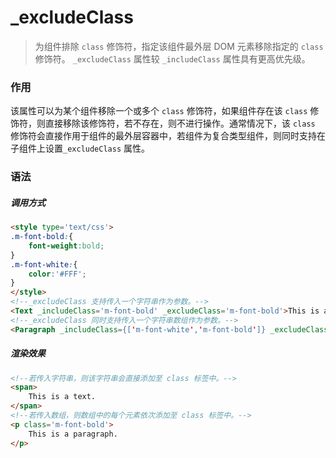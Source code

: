 # _excludeClass
> 为组件排除 `class` 修饰符，指定该组件最外层 DOM 元素移除指定的 `class` 修饰符。 `_excludeClass` 属性较 `_includeClass` 属性具有更高优先级。

### 作用
该属性可以为某个组件移除一个或多个 `class` 修饰符，如果组件存在该 `class` 修饰符，则直接移除该修饰符，若不存在，则不进行操作。通常情况下，该 `class` 修饰符会直接作用于组件的最外层容器中，若组件为复合类型组件，则同时支持在子组件上设置`_excludeClass` 属性。
 
### 语法
##### 调用方式
``` html
<style type='text/css'>
.m-font-bold:{
    font-weight:bold;
}
.m-font-white:{
    color:'#FFF';
}
</style>
<!--_excludeClass 支持传入一个字符串作为参数。-->
<Text _includeClass='m-font-bold' _excludeClass='m-font-bold'>This is a text. </Text>
<!--_excludeClass 同时支持传入一个字符串数组作为参数。-->
<Paragraph _includeClass={['m-font-white','m-font-bold']} _excludeClass={['m-font-white','m-font-bold']}>This is a paragraph.</Paragraph>
```

##### 渲染效果
``` html
<!--若传入字符串，则该字符串会直接添加至 class 标签中。-->
<span>
    This is a text.
</span>
<!--若传入数组，则数组中的每个元素依次添加至 class 标签中。-->
<p class='m-font-bold'>
    This is a paragraph.
</p>
```